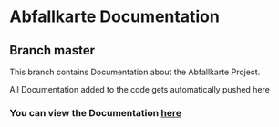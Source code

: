 # Abfallkarte Documentation

## Branch master

This branch contains Documentation about the Abfallkarte Project.

All Documentation added to the code gets automatically pushed here

### **You can view the Documentation [here](https://abfall-karte.github.io/)**
